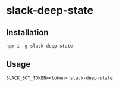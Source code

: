 # slack-deep-state

## Installation

`npm i -g slack-deep-state`

## Usage

`SLACK_BOT_TOKEN=<token> slack-deep-state`

